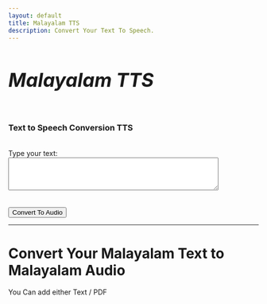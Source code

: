 ```yaml
---
layout: default
title: Malayalam TTS
description: Convert Your Text To Speech.
---
```


<link rel="stylesheet" href="styles.css">
<h5 class="centered-text" style="font-size: 38px; font-weight: bold;">Malayalam TTS</h5> <!-- Adjust the font size -->

<h3>Text to Speech Conversion TTS</h3><br>

<form action="process-text" method="post">
  <label for="text-input">Type your text:</label>
  <textarea id="text-input" name="user-text" rows="4" cols="50"></textarea>
  <br><br><br>
  <button type="submit" class="btn btn-custom">Convert To Audio</button>
</form>

<hr class="centered-line">

# Convert Your Malayalam Text to Malayalam Audio
<p class="centered-text">You Can add either Text / PDF </p>
